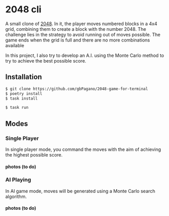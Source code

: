# 2048 cli
A small clone of [2048](https://play2048.co/). In it, the player moves numbered blocks in a 4x4 grid, combining them to create a block with the number 2048. 
The challenge lies in the strategy to avoid running out of moves possible. 
The game ends when the grid is full and there are no more combinations available


In this project, I also try to develop an A.I. using the Monte Carlo method to try to achieve the best possible score.

## Installation
```bash
$ git clone https://github.com/gbPagano/2048-game-for-terminal
$ poetry install
$ task install
```

```bash
$ task run
```

## Modes
### Single Player
In single player mode, you command the moves with the aim of achieving the highest possible score.

#### photos (to do)

### AI Playing
In AI game mode, moves will be generated using a Monte Carlo search algorithm.

#### photos (to do)

